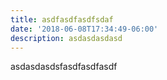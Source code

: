 ```yaml
---
title: asdfasdfasdfsdaf
date: '2018-06-08T17:34:49-06:00'
description: asdasdasdasd
---
```

asdasdasdsfasdfasdfasdf
